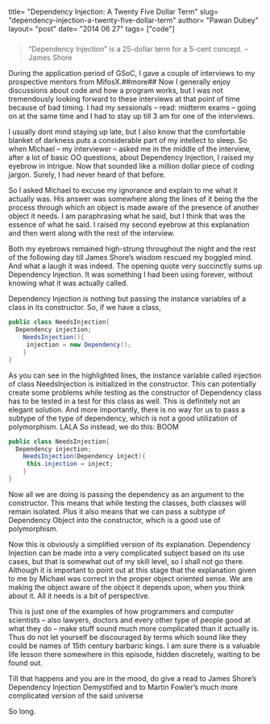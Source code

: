 title= "Dependency Injection: A Twenty Five Dollar Term"
slug= "dependency-injection-a-twenty-five-dollar-term"
author= "Pawan Dubey"
layout= "post"
date= "2014 06 27"
tags= ["code"]
#####

> “Dependency Injection” is a 25-dollar term for a 5-cent concept. – James Shore

During the application period of GSoC, I gave a couple of interviews to my prospective mentors from MifosX.##more## Now I generally enjoy discussions about code and how a program works, but I was not tremendously looking forward to these interviews at that point of time because of bad timing. I had my sessionals – read: midterm exams – going on at the same time and I had to stay up till 3 am for one of the interviews.

I usually dont mind staying up late, but I also know that the comfortable blanket of darkness puts a considerable part of my intellect to sleep. So when Michael – my interviewer – asked me in the middle of the interview, after a lot of basic OO questions, about Dependency Injection, I raised my eyebrow in intrigue. Now that sounded like a million dollar piece of coding jargon. Surely, I had never heard of that before.

So I asked Michael to excuse my ignorance and explain to me what it actually was. His answer was somewhere along the lines of it being the the process through which an object is made aware of the presence of another object it needs. I am paraphrasing what he said, but I think that was the essence of what he said. I raised my second eyebrow at this explanation and then went along with the rest of the interview.

Both my eyebrows remained high-strung throughout the night and the rest of the following day till James Shore’s wisdom rescued my boggled mind. And what a laugh it was indeed. The opening quote very succinctly sums up Dependency Injection. It was something I had been using forever, without knowing what it was actually called.

Dependency Injection is nothing but passing the instance variables of a class in its constructor. So, if we have a class,

````java	
public class NeedsInjection{
  Dependency injection;
    NeedsInjection(){
     injection = new Dependency();
    }
}
````

As you can see in the highlighted lines, the instance variable called injection of class NeedsInjection is initialized in the constructor. This can potentially create some problems while testing as the constructor of Dependency class has to be tested in a test for this class as well. This is definitely not an elegant solution. And more importantly, there is no way for us to pass a subtype of the type of dependency, which is not a good utilization of polymorphism.
LALA
So instead, we do this:
BOOM
````java
public class NeedsInjection{
  Dependency injection;
    NeedsInjection(Dependency inject){
     this.injection = inject;
    }
}
````
Now all we are doing is passing the dependency as an argument to the constructor. This means that while testing the classes, both classes will remain isolated. Plus it also means that we can pass a subtype of Dependency Object into the constructor, which is a good use of polymorphism.

Now this is obviously a simplified version of its explanation. Dependency Injection can be made into a very complicated subject based on its use cases, but that is somewhat out of my skill level, so I shall not go there. Although it is important to point out at this stage that the explanation given to me by Michael was correct in the proper object oriented sense. We are making the object aware of the object it depends upon, when you think about it. All it needs is a bit of perspective.

This is just one of the examples of how programmers and computer scientists – also lawyers, doctors and every other type of people good at what they do – make stuff sound much more complicated than it actually is. Thus do not let yourself be discouraged by terms which sound like they could be names of 15th century barbaric kings. I am sure there is a valuable life lesson there somewhere in this episode, hidden discretely, waiting to be found out.

Till that happens and you are in the mood, do give a read to James Shore’s Dependency Injection Demystified and to Martin Fowler’s much more complicated version of the said universe

So long.

